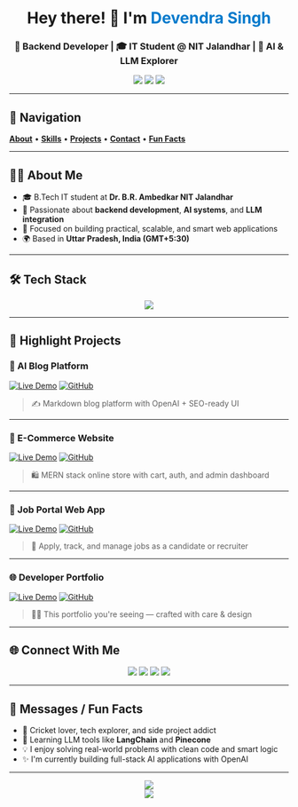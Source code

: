 <h1 align="center">Hey there! 👋 I'm <span style="color:#007acc">Devendra Singh</span></h1>
<h3 align="center">🚀 Backend Developer | 🎓 IT Student @ NIT Jalandhar | 🧠 AI & LLM Explorer</h3>

<p align="center">
  <a href="https://github.com/devS-2004"><img src="https://img.shields.io/github/followers/devS-2004?style=social" /></a>
  <a href="https://www.linkedin.com/in/devendra-singh-97b147216"><img src="https://img.shields.io/badge/LinkedIn-Connect-blue?logo=linkedin" /></a>
  <a href="mailto:devsingh200529@gmail.com"><img src="https://img.shields.io/badge/Email-devsingh200529@gmail.com-red?logo=gmail" /></a>
</p>

---

## 📍 Navigation  
**[About](#-about-me)** • **[Skills](#-tech-stack)** • **[Projects](#-highlight-projects)** • **[Contact](#-connect-with-me)** • **[Fun Facts](#-messages--fun-facts)**

---

## 👨‍💻 About Me

- 🎓 B.Tech IT student at **Dr. B.R. Ambedkar NIT Jalandhar**
- 🧠 Passionate about **backend development**, **AI systems**, and **LLM integration**
- 💼 Focused on building practical, scalable, and smart web applications
- 🌍 Based in **Uttar Pradesh, India (GMT+5:30)**

---

## 🛠️ Tech Stack

<p align="center">
  <img src="https://skillicons.dev/icons?i=js,ts,react,nodejs,express,mongodb,tailwind,html,css,git,github,vscode,openai" />
</p>

---

## 🚀 Highlight Projects

### 🧠 AI Blog Platform  
[![Live Demo](https://img.shields.io/badge/Live-Demo-blue)](https://blog-devS-navy.vercel.app)
[![GitHub](https://img.shields.io/badge/Code-Repository-black?logo=github)](https://github.com/DevS-2004/AI-Blog-Platform)  
> ✍️ Markdown blog platform with OpenAI + SEO-ready UI

---

### 🛒 E-Commerce Website  
[![Live Demo](https://img.shields.io/badge/Live-Demo-blue)](https://ecommerce-client-navy-seven.vercel.app)
[![GitHub](https://img.shields.io/badge/Code-Repository-black?logo=github)](https://github.com/DevS-2004/E-Commerce-Website)  
> 🛍️ MERN stack online store with cart, auth, and admin dashboard

---

### 💼 Job Portal Web App  
[![Live Demo](https://img.shields.io/badge/Live-Demo-blue)](https://job-portal-new-client-navy.vercel.app)
[![GitHub](https://img.shields.io/badge/Code-Repository-black?logo=github)](https://github.com/DevS-2004/Job-Portal)  
> 🎯 Apply, track, and manage jobs as a candidate or recruiter

---

### 🌐 Developer Portfolio  
[![Live Demo](https://img.shields.io/badge/Live-Demo-blue)](https://devs-portfolio-navy.vercel.app)
[![GitHub](https://img.shields.io/badge/Code-Repository-black?logo=github)](https://github.com/DevS-2004/devs-portfolio)  
> 👨‍💻 This portfolio you're seeing — crafted with care & design

---

## 🌐 Connect With Me

<p align="center">
  <a href="https://devs-portfolio-navy.vercel.app"><img src="https://img.shields.io/badge/🌐 Portfolio-blue" /></a>
  <a href="https://linkedin.com/in/devendra-singh-97b147216"><img src="https://img.shields.io/badge/🔗 LinkedIn-blue?logo=linkedin" /></a>
  <a href="mailto:devsingh200529@gmail.com"><img src="https://img.shields.io/badge/📧 Email Me-red?logo=gmail" /></a>
  <a href="https://github.com/devS-2004"><img src="https://img.shields.io/badge/🐱 GitHub Profile-black?logo=github" /></a>
</p>

---

## 💬 Messages / Fun Facts

- 🏏 Cricket lover, tech explorer, and side project addict  
- 🤖 Learning LLM tools like **LangChain** and **Pinecone**
- 💡 I enjoy solving real-world problems with clean code and smart logic  
- ✨ I'm currently building full-stack AI applications with OpenAI

---

<p align="center">
  <img src="https://github-readme-streak-stats.herokuapp.com/?user=devS-2004&theme=radical&hide_border=true" />
  <br/>
  <img src="https://github-readme-stats.vercel.app/api/top-langs/?username=devS-2004&layout=compact&theme=radical&hide_border=true" />
</p>
